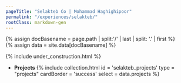 ```yaml
---
pageTitle: "Selakteb Co | Mohammad Haghighipoor" 
permalink: "/experiences/selakteb/"
rootClass: markdown-gen
---
```


{% assign docBasename = page.path | split:'/' | last | split: '.' | first %}          
{% assign data = site.data[docBasename] %}

{% include under_construction.html %}

- **Projects**
{% include collection.html 
        id = 'selakteb_projects'
        type = "projects"
        cardBorder = 'success'
        select = data.projects
    %}